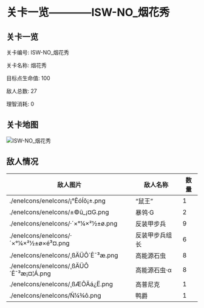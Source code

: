 # 关卡一览————ISW-NO_烟花秀


## 关卡一览

关卡编号: ISW-NO_烟花秀

关卡名称: 烟花秀

目标点生命值: 100

敌人总数: 27

理智消耗: 0


## 关卡地图
![ISW-NO_烟花秀](./oprMap/ISW-NO_烟花秀.png)

## 敌人情况

| 敌人图片 | 敌人名称 | 数量  |
|---------|-----|-----|
| ./eneIcons/eneIcons/¡°ÊóÍõ¡±.png| “鼠王”  |   1  |
| ./eneIcons/eneIcons/±©û_¡¤G.png| 暴鸰·G  |   2  |
| ./eneIcons/eneIcons/·´×°¼×²½±ø.png| 反装甲步兵  |   9  |
| ./eneIcons/eneIcons/·´×°¼×²½±ø×é³¤.png| 反装甲步兵组长  |   6  |
| ./eneIcons/eneIcons/¸ßÄÜÔ´Ê¯³æ.png| 高能源石虫  |   8  |
| ./eneIcons/eneIcons/¸ßÄÜÔ´Ê¯³æ¡¤¦Á.png| 高能源石虫·α  |   8  |
| ./eneIcons/eneIcons/¸ßÆÕÄá¿Ë.png| 高普尼克  |   1  |
| ./eneIcons/eneIcons/Ñ¼¾ô.png| 鸭爵  |   1  |
